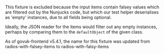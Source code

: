 This fixture is excluded because the input items contain falsey values which are filtered out by the Nunjucks code, but which our test helper deserialises as 'empty' instances, due to all fields being optional.

Ideally, the JSON reader for the items would filter out any empty instances, perhaps by comparing them to the `defaultObject` of the given class.

As of govuk-frontend v5.4.1, the name for this fixture was updated from radios-with-falsey-items to radios-with-falsy-items
